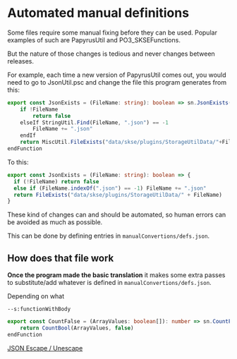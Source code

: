 # Automated manual definitions

Some files require some manual fixing before they can be used. Popular examples of such are PapyrusUtil and PO3_SKSEFunctions.

But the nature of those changes is tedious and never changes between releases.

For example, each time a new version of PapyrusUtil comes out, you would need to go to JsonUtil.psc and change the file this program generates from this:

```ts
export const JsonExists = (FileName: string): boolean => sn.JsonExists(FileName)
	if !FileName
		return false
	elseIf StringUtil.Find(FileName, ".json") == -1
		FileName += ".json"
	endIf
	return MiscUtil.FileExists("data/skse/plugins/StorageUtilData/"+FileName)
endFunction
```

To this:

```ts
export const JsonExists = (FileName: string): boolean => {
  if (!FileName) return false
  else if (FileName.indexOf(".json") == -1) FileName += ".json"
  return FileExists("data/skse/plugins/StorageUtilData/" + FileName)
}
```
These kind of changes can and should be automated, so human errors can be avoided as much as possible.

This can be done by defining entries in `manualConvertions/defs.json`.

## How does that file work

**Once the program made the basic translation** it makes some extra passes to substitute/add whatever is defined in `manualConvertions/defs.json`.

Depending on what

`--s:functionWithBody`

```ts
export const CountFalse = (ArrayValues: boolean[]): number => sn.CountFalse(ArrayValues)
	return CountBool(ArrayValues, false)
endFunction
```

[JSON Escape / Unescape][JSONEscape]

[JSONEscape]: https://www.freeformatter.com/json-escape.html
[regexr]: https://regexr.com/